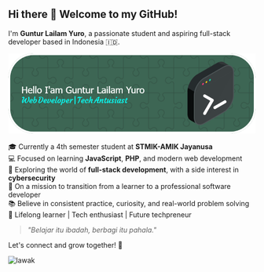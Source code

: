 <!--
**gunturlailam/gunturlailam** is a ✨ _special_ ✨ repository because its `README.md` (this file) appears on your GitHub profile.

Here are some ideas to get you started:

- 🔭 I’m currently working on ...
- 🌱 I’m currently learning ...
- 👯 I’m looking to collaborate on ...
- 🤔 I’m looking for help with ...
- 💬 Ask me about ...
- 📫 How to reach me: ...
- 😄 Pronouns: ...
- ⚡ Fun fact: ...
-->
## Hi there 👋 Welcome to my GitHub!

I'm **Guntur Lailam Yuro**, a passionate student and aspiring full-stack developer based in Indonesia 🇮🇩.

![my badge](assets/github-header-image.png)

🎓 Currently a 4th semester student at **STMIK-AMIK Jayanusa**  
💻 Focused on learning **JavaScript**, **PHP**, and modern web development  
🌱 Exploring the world of **full-stack development**, with a side interest in **cybersecurity**  
🚀 On a mission to transition from a learner to a professional software developer  
📚 Believe in consistent practice, curiosity, and real-world problem solving  
🧠 Lifelong learner | Tech enthusiast | Future techpreneur

> _"Belajar itu ibadah, berbagi itu pahala."_

Let's connect and grow together! 🚀

![lawak](https://media.giphy.com/media/MdA16VIoXKKxNE8Stk/giphy.gif?cid=ecf05e47tfrafp50jc39siti7y97ehj6z2s2nvualhj3ca5f&ep=v1_gifs_search&rid=giphy.gif&ct=g)
